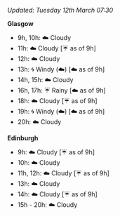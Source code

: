 *Updated: Tuesday 12th March 07:30*

**Glasgow**

* 9h, 10h: :cloud: Cloudy
* 11h: :cloud: Cloudy [:umbrella: as of 9h]
* 12h: :cloud: Cloudy
* 13h: :cyclone: Windy (:cloud:) [:cloud: as of 9h]
* 14h, 15h: :cloud: Cloudy
* 16h, 17h: :umbrella: Rainy [:cloud: as of 9h]
* 18h: :cloud: Cloudy [:umbrella: as of 9h]
* 19h: :cyclone: Windy (:cloud:) [:cloud: as of 9h]
* 20h: :cloud: Cloudy

**Edinburgh**

* 9h: :cloud: Cloudy [:umbrella: as of 9h]
* 10h: :cloud: Cloudy
* 11h, 12h: :cloud: Cloudy [:umbrella: as of 9h]
* 13h: :cloud: Cloudy
* 14h: :cloud: Cloudy [:umbrella: as of 9h]
* 15h - 20h: :cloud: Cloudy
